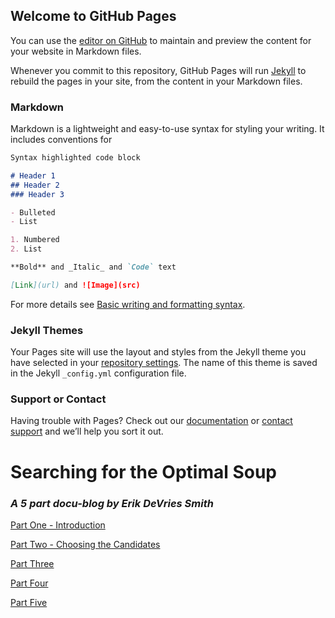 ## Welcome to GitHub Pages

You can use the [editor on GitHub](https://github.com/jklpo360/Optimal_Soup_Project/edit/gh-pages/index.md) to maintain and preview the content for your website in Markdown files.

Whenever you commit to this repository, GitHub Pages will run [Jekyll](https://jekyllrb.com/) to rebuild the pages in your site, from the content in your Markdown files.

### Markdown

Markdown is a lightweight and easy-to-use syntax for styling your writing. It includes conventions for

```markdown
Syntax highlighted code block

# Header 1
## Header 2
### Header 3

- Bulleted
- List

1. Numbered
2. List

**Bold** and _Italic_ and `Code` text

[Link](url) and ![Image](src)
```

For more details see [Basic writing and formatting syntax](https://docs.github.com/en/github/writing-on-github/getting-started-with-writing-and-formatting-on-github/basic-writing-and-formatting-syntax).

### Jekyll Themes

Your Pages site will use the layout and styles from the Jekyll theme you have selected in your [repository settings](https://github.com/jklpo360/Optimal_Soup_Project/settings/pages). The name of this theme is saved in the Jekyll `_config.yml` configuration file.

### Support or Contact

Having trouble with Pages? Check out our [documentation](https://docs.github.com/categories/github-pages-basics/) or [contact support](https://support.github.com/contact) and we’ll help you sort it out.




# Searching for the Optimal Soup

### _A 5 part docu-blog by Erik DeVries Smith_ 


[Part One - Introduction](https://jklpo360.github.io/Optimal_Soup_Project/parts/partone.md)

[Part Two - Choosing the Candidates](https://jklpo360.github.io/Optimal_Soup_Project/parts/parttwo.md)

[Part Three](https://jklpo360.github.io/Optimal_Soup_Project/parts/partthree.md)

[Part Four](https://jklpo360.github.io/Optimal_Soup_Project/parts/partfour.md)

[Part Five](https://jklpo360.github.io/Optimal_Soup_Project/parts/partfive.md)